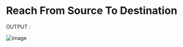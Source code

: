 # Reach From Source To Destination

OUTPUT : 

![image](https://user-images.githubusercontent.com/97858274/232209668-c559f1d1-5626-4e62-b194-e6e9a4011d08.png)
